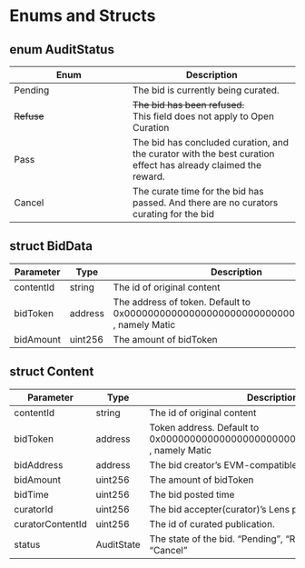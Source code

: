 # Enums and Structs

## enum AuditStatus

<table><thead><tr><th width="193">Enum</th><th>Description</th></tr></thead><tbody><tr><td>Pending</td><td>The bid is currently being curated.</td></tr><tr><td><del>Refuse</del></td><td><del>The bid has been refused.</del>  <br>This field does not apply to Open Curation</td></tr><tr><td>Pass</td><td>The bid has concluded curation, and the curator with the best curation effect has already claimed the reward.</td></tr><tr><td>Cancel</td><td>The curate time for the bid has passed. And there are no curators curating for the bid</td></tr></tbody></table>

## struct BidData

<table><thead><tr><th width="198.33333333333331">Parameter</th><th width="121">Type</th><th>Description</th></tr></thead><tbody><tr><td>contentId</td><td>string</td><td>The id of original content</td></tr><tr><td>bidToken</td><td>address</td><td>The address of token. Default to 0x0000000000000000000000000000000000000000 , namely Matic</td></tr><tr><td>bidAmount</td><td>uint256</td><td>The amount of bidToken</td></tr></tbody></table>

## struct Content

<table><thead><tr><th width="198.33333333333331">Parameter</th><th width="121">Type</th><th>Description</th></tr></thead><tbody><tr><td>contentId</td><td>string</td><td>The id of original content</td></tr><tr><td>bidToken</td><td>address</td><td>Token address. Default to 0x0000000000000000000000000000000000000000 , namely Matic</td></tr><tr><td>bidAddress</td><td>address</td><td>The bid creator’s EVM-compatible address</td></tr><tr><td>bidAmount</td><td>uint256</td><td>The amount of bidToken</td></tr><tr><td>bidTime</td><td>uint256</td><td>The bid posted time</td></tr><tr><td>curatorId</td><td>uint256</td><td>The bid accepter(curator)’s Lens profile id</td></tr><tr><td>curatorContentId</td><td>uint256</td><td>The id of curated publication.</td></tr><tr><td>status</td><td>AuditState</td><td>The state of the bid. “Pending”, “Refuse”, “Pass”, “Cancel”</td></tr></tbody></table>
